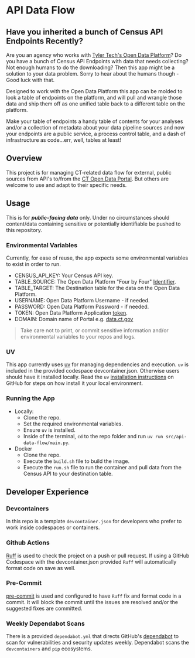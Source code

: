 # API Data Flow

## Have you inherited a bunch of Census API Endpoints Recently?

Are you an agency who works with [Tyler Tech's Open Data Platform](https://www.tylertech.com/products/data-insights/open-data-platform)? 
Do you have a bunch of Census API Endpoints with data that needs collecting?
Not enough humans to do the downloading? Then this app might be a solution
to your data problem. Sorry to hear about the humans though - Good luck
with that.

Designed to work with the Open Data Platform this app can be molded
to look a table of endpoints on the platform, and will pull and wrangle
those data and ship them off as one unified table back to a different
table on the platform. 

Make your table of endpoints a handy table of contents for your analyses
and/or a collection of metadata about your data pipeline sources and now
your endpoints are a public service, a process control table, and a dash of 
infrastructure as code...err, well, tables at least!


## Overview

This project is for managing CT-related data flow for external, public
sources from API's to/from the [CT Open Data Portal](https://data.ct.gov/).
But others are welcome to use and adapt to their specific needs.

## Usage

This is for ***public-facing data*** only. Under no circumstances should
content/data containing sensitive or potentially identifiable be pushed
to this repository. 


### Environmental Variables

Currently, for ease of reuse, the app expects some environmental variables
to exist in order to run.

- CENSUS_API_KEY: Your Census API key.
- TABLE_SOURCE: The Open Data Platform "Four by Four" [Identifier](https://dev.socrata.com/docs/endpoints).
- TABLE_TARGET: The Destination table for the data on the Open Data Platform.
- USERNAME: Open Data Platform Username - if needed.
- PASSWORD: Open Data Platform Password - if needed.
- TOKEN: Open Data Platform Application [token](https://dev.socrata.com/docs/app-tokens.html).
- DOMAIN: Domain name of Portal e.g. [data.ct.gov](https://data.ct.gov)

> Take care not to print, or commit sensitive information and/or 
> environmental variables to your repos and logs.

### UV

This app currently uses [uv](https://github.com/astral-sh/uv) for managing dependencies
and execution. `uv` is included in the provided codespace devcontainer.json. Otherwise
users should have it installed locally. Read the `uv` [installation instructions](https://github.com/astral-sh/ruff?tab=readme-ov-file#installation)
on GitHub for steps on how install it your local environment.

### Running the App

- Locally: 
    - Clone the repo.
    - Set the required environmental variables.
    - Ensure `uv` is installed. 
    - Inside of the terminal, `cd` to the repo folder and run `uv run src/api-data-flow/main.py`.
- Docker
    - Clone the repo.
    - Execute the `build.sh` file to build the image.
    - Execute the `run.sh` file to run the container and pull data from the Census API to your destination table.

## Developer Experience

### Devcontainers

In this repo is a template `devcontainer.json` for developers who prefer to work inside
codespaces or containers.

### Github Actions

[Ruff](https://github.com/astral-sh/ruff) is used to check the project on a push or pull request.
If using a GitHub Codespace with the devcontainer.json provided `Ruff` will automatically
format code on save as well.

### Pre-Commit

[pre-commit](https://pre-commit.com/) is used and configured to have `Ruff`
fix and format code in a commit. It will block the commit until the issues
are resolved and/or the suggested fixes are committed.

### Weekly Dependabot Scans

There is a provided `dependabot.yml` that directs GitHub's [dependabot](https://docs.github.com/en/code-security/getting-started/dependabot-quickstart-guide#about-dependabot)
to scan for vulnerabilities and security updates weekly.  Dependabot scans
the `devcontainers` and `pip` ecosystems.
